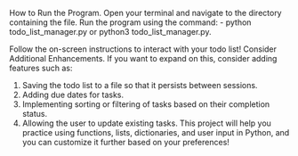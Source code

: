 How to Run the Program.
Open your terminal and navigate to the directory containing the file.
Run the program using the command: 
    - python todo_list_manager.py or python3 todo_list_manager.py.

Follow the on-screen instructions to interact with your todo list!
Consider Additional Enhancements.
If you want to expand on this, consider adding features such as:
1. Saving the todo list to a file so that it persists between sessions.
2. Adding due dates for tasks.
3. Implementing sorting or filtering of tasks based on their completion status.
4. Allowing the user to update existing tasks.
This project will help you practice using functions, lists, dictionaries,
and user input in Python, and you can customize it further based on your
preferences!
